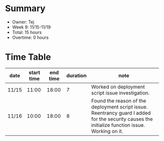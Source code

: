# Summary
* Owner: Tej
* Week 9: 11/15-11/19
* Total: 15 hours
* Overtime: 0 hours

# Time Table
| date  | start time  | end time | duration  |  note |
|---|---|---|---|---|
| 11/15  | 11:00  | 18:00  | 7  | Worked on deployment script issue investigation. |
| 11/16  | 10:00  | 18:00  | 8  | Found the reason of the deployment script issue. Reentrancy guard I added for the security causes the initialize function issue. Working on it. |